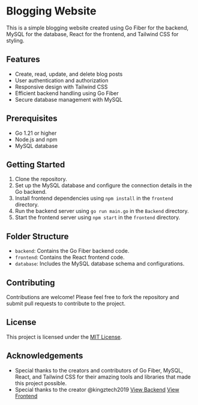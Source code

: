 
# Blogging Website

This is a simple blogging website created using Go Fiber for the backend, MySQL for the database, React for the frontend, and Tailwind CSS for styling.

## Features

- Create, read, update, and delete blog posts
- User authentication and authorization
- Responsive design with Tailwind CSS
- Efficient backend handling using Go Fiber
- Secure database management with MySQL

## Prerequisites

- Go 1.21 or higher
- Node.js and npm
- MySQL database

## Getting Started

1. Clone the repository.
2. Set up the MySQL database and configure the connection details in the Go backend.
3. Install frontend dependencies using `npm install` in the `frontend` directory.
4. Run the backend server using `go run main.go` in the `Backend` directory.
5. Start the frontend server using `npm start` in the `frontend` directory.

## Folder Structure

- `backend`: Contains the Go Fiber backend code.
- `frontend`: Contains the React frontend code.
- `database`: Includes the MySQL database schema and configurations.

## Contributing

Contributions are welcome! Please feel free to fork the repository and submit pull requests to contribute to the project.

## License

 This project is licensed under the [MIT License](https://opensource.org/licenses/MIT).

## Acknowledgements

- Special thanks to the creators and contributors of Go Fiber, MySQL, React, and Tailwind CSS for their amazing tools and libraries that made this project possible.
- Special thanks to the creator @kingztech2019 [View Backend](https://github.com/kingztech2019/go-blogbackend) [View Frontend](https://github.com/kingztech2019/reactlogin)
